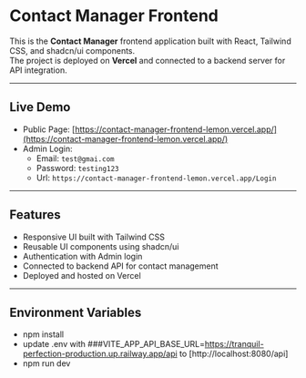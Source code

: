 # Contact Manager Frontend

This is the **Contact Manager** frontend application built with React, Tailwind CSS, and shadcn/ui components.  
The project is deployed on **Vercel** and connected to a backend server for API integration.

---

## Live Demo

- Public Page: [https://contact-manager-frontend-lemon.vercel.app/](https://contact-manager-frontend-lemon.vercel.app/)
- Admin Login:
  - Email: `test@gmai.com`
  - Password: `testing123`
  - Url: `https://contact-manager-frontend-lemon.vercel.app/Login`

---

## Features

- Responsive UI built with Tailwind CSS
- Reusable UI components using shadcn/ui
- Authentication with Admin login
- Connected to backend API for contact management
- Deployed and hosted on Vercel

---

## Environment Variables

- npm install
- update .env with ###VITE_APP_API_BASE_URL=https://tranquil-perfection-production.up.railway.app/api to [http://localhost:8080/api]
- npm run dev
